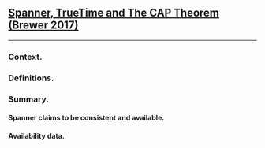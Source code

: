 [Spanner, TrueTime and The CAP Theorem (Brewer 2017)](https://static.googleusercontent.com/media/research.google.com/en//pubs/archive/45855.pdf)
-------------------------------------------------------------------------------
-------------------------------------------------------------------------------

### Context.

### Definitions.

### Summary.

#### Spanner claims to be consistent and available.

#### Availability data.